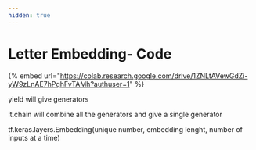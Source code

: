 ```yaml
---
hidden: true
---
```


# Letter Embedding- Code

{% embed url="https://colab.research.google.com/drive/1ZNLtAVewGdZi-yW9zLnAE7hPqhFvTAMh?authuser=1" %}

yield will give generators

it.chain will combine all the generators and give a single generator

tf.keras.layers.Embedding(unique number, embedding lenght, number of inputs at a time)
